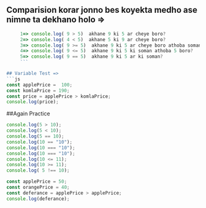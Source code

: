## Comparision korar jonno bes koyekta medho ase nimne ta dekhano holo =>
```js
     1=> console.log( 9 > 5)  akhane 9 ki 5 ar cheye boro?
     2=> console.log( 4 < 5)  akhane 5 ki 9 ar cheye boro?
     3=> console.log( 9 >= 5)  akhane 9 ki 5 ar cheye boro athoba soman?
     4=> console.log( 9 <= 5)  akhane 9 ki 5 ki soman athoba 5 boro?
     5=> console.log( 9 == 5)  akhane 9 ki 5 ar ki soman?
     ```

## Variable Test =>
```js
const applePrice =  100;
const komlaPrice = 190;
const price = applePrice > komlaPrice;
console.log(price);
  ```

##Again Practice 
```js
console.log(5 > 10); 
console.log(5 < 10); 
console.log(5 == 10); 
console.log(10 == "10"); 
console.log(10 === "10"); 
console.log(10 === "10"); 
console.log(10 <= 11); 
console.log(10 >= 11); 
console.log( 5 !== 10);

const applePrice = 50;
const orangePrice = 40;
const deferance = applePrice > applePrice;
console.log(deferance);

```

